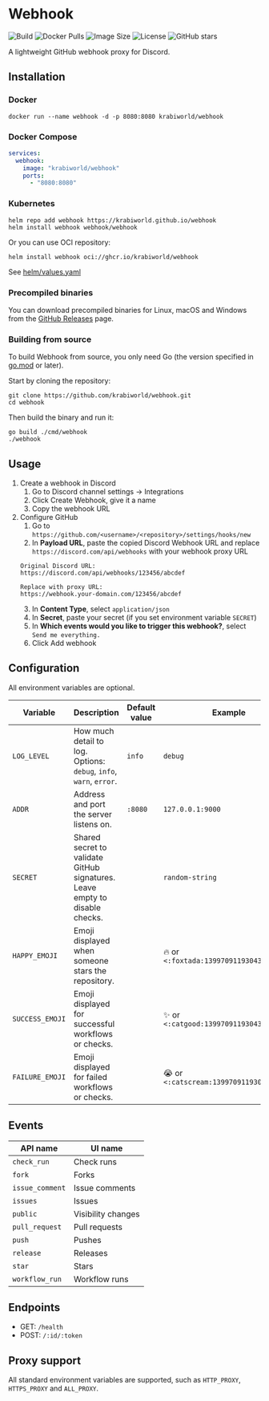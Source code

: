 # Webhook

![Build](https://github.com/krabiworld/webhook/actions/workflows/build.yml/badge.svg)
![Docker Pulls](https://img.shields.io/docker/pulls/krabiworld/webhook)
![Image Size](https://img.shields.io/docker/image-size/krabiworld/webhook/latest)
![License](https://img.shields.io/github/license/krabiworld/webhook)
![GitHub stars](https://img.shields.io/github/stars/krabiworld/webhook?style=social)

A lightweight GitHub webhook proxy for Discord.

## Installation

### Docker

```shell
docker run --name webhook -d -p 8080:8080 krabiworld/webhook
```

### Docker Compose

```yaml
services:
  webhook:
    image: "krabiworld/webhook"
    ports:
      - "8080:8080"
```

### Kubernetes

```shell
helm repo add webhook https://krabiworld.github.io/webhook
helm install webhook webhook/webhook
```

Or you can use OCI repository:

```shell
helm install webhook oci://ghcr.io/krabiworld/webhook
```

See [helm/values.yaml](helm/values.yaml)

### Precompiled binaries

You can download precompiled binaries for Linux, macOS and Windows from the [GitHub Releases](https://github.com/krabiworld/webhook/releases) page.

### Building from source

To build Webhook from source, you only need Go (the version specified in [go.mod](go.mod) or later).

Start by cloning the repository:

```shell
git clone https://github.com/krabiworld/webhook.git
cd webhook
```

Then build the binary and run it:

```shell
go build ./cmd/webhook
./webhook
```

## Usage

1. Create a webhook in Discord
   1. Go to Discord channel settings -> Integrations
   2. Click Create Webhook, give it a name
   3. Copy the webhook URL
2. Configure GitHub
   1. Go to `https://github.com/<username>/<repository>/settings/hooks/new`
   2. In **Payload URL**, paste the copied Discord Webhook URL and replace `https://discord.com/api/webhooks` with your webhook proxy URL
    ```text
    Original Discord URL:
    https://discord.com/api/webhooks/123456/abcdef
    
    Replace with proxy URL:
    https://webhook.your-domain.com/123456/abcdef
    ```
   3. In **Content Type**, select `application/json`
   4. In **Secret**, paste your secret (if you set environment variable `SECRET`)
   5. In **Which events would you like to trigger this webhook?**, select `Send me everything.`
   6. Click Add webhook

## Configuration

All environment variables are optional.

| Variable        | Description                                                                 | Default value | Example                                  |
|-----------------|-----------------------------------------------------------------------------|---------------|------------------------------------------|
| `LOG_LEVEL`     | How much detail to log. Options: `debug`, `info`, `warn`, `error`.          | `info`        | `debug`                                  |
| `ADDR`          | Address and port the server listens on.                                     | `:8080`       | `127.0.0.1:9000`                         |
| `SECRET`        | Shared secret to validate GitHub signatures. Leave empty to disable checks. |               | `random-string`                          |
| `HAPPY_EMOJI`   | Emoji displayed when someone stars the repository.                          |               | 🔥 or `<:foxtada:1399709119304306746>`   |
| `SUCCESS_EMOJI` | Emoji displayed for successful workflows or checks.                         |               | ✨ or `<:catgood:1399709119304306747>`    |
| `FAILURE_EMOJI` | Emoji displayed for failed workflows or checks.                             |               | 😭 or `<:catscream:1399709119304306748>` |

## Events

| API name        | UI name            |
|-----------------|--------------------|
| `check_run`     | Check runs         |
| `fork`          | Forks              |
| `issue_comment` | Issue comments     |
| `issues`        | Issues             |
| `public`        | Visibility changes |
| `pull_request`  | Pull requests      |
| `push`          | Pushes             |
| `release`       | Releases           |
| `star`          | Stars              |
| `workflow_run`  | Workflow runs      |

## Endpoints

- GET: `/health`
- POST: `/:id/:token`

## Proxy support

All standard environment variables are supported, such as `HTTP_PROXY`, `HTTPS_PROXY` and `ALL_PROXY`.
